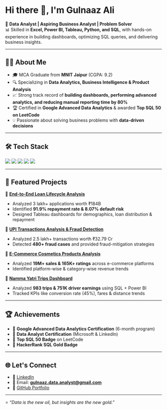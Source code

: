 # Hi there 👋, I'm Gulnaaz Ali  

🚀 **Data Analyst | Aspiring Business Analyst | Problem Solver**  
📊 Skilled in **Excel, Power BI, Tableau, Python, and SQL**, with hands-on experience in building dashboards, optimizing SQL queries, and delivering business insights.  

---

## 👨‍💻 About Me  
- 🎓 MCA Graduate from **MNIT Jaipur** (CGPA: 9.2)  
- 🔍 Specializing in **Data Analytics, Business Intelligence & Product Analysis**  
- 📈 Strong track record of **building dashboards, performing advanced analytics, and reducing manual reporting time by 80%**  
- 🏆 Certified in **Google Advanced Data Analytics** & awarded **Top SQL 50 on LeetCode**  
- 💡 Passionate about solving business problems with **data-driven decisions**  

---

## 🛠️ Tech Stack  

<p align="left">
  <img src="https://img.shields.io/badge/Python-3776AB?style=for-the-badge&logo=python&logoColor=white" />
  <img src="https://img.shields.io/badge/SQL-336791?style=for-the-badge&logo=postgresql&logoColor=white" />
  <img src="https://img.shields.io/badge/Microsoft_Excel-217346?style=for-the-badge&logo=microsoft-excel&logoColor=white" />
  <img src="https://img.shields.io/badge/Tableau-E97627?style=for-the-badge&logo=tableau&logoColor=white" />
  <img src="https://img.shields.io/badge/Power_BI-F2C811?style=for-the-badge&logo=power-bi&logoColor=black" />
</p>  

---

## 📌 Featured Projects  

🔗 [**End-to-End Loan Lifecycle Analysis**](https://github.com/gulnaaz-data-analyst/End-to-End-Loan-Lifecycle-Analysis)  
- Analyzed 3 lakh+ applications worth ₹184B  
- Identified **91.9% repayment rate & 8.07% default risk**  
- Designed Tableau dashboards for demographics, loan distribution & repayment  

🔗 [**UPI Transactions Analysis & Fraud Detection**](http://github.com/gulnaaz-data-analyst/UPI-Transaction-Analysis-and-Fraud-Detection)  
- Analyzed 2.5 lakh+ transactions worth ₹32.79 Cr  
- Detected **480+ fraud cases** and provided fraud-mitigation strategies  

🔗 [**E-Commerce Cosmetics Products Analysis**](https://github.com/gulnaaz-data-analyst/E-Commerce-Cosmetics-Product-Analysis)  
- Analyzed **19M+ sales & 165K+ ratings** across e-commerce platforms  
- Identified platform-wise & category-wise revenue trends  

🔗 [**Namma Yatri Trips Dashboard**](https://github.com/gulnaaz-data-analyst/Namma-Yatri-Trips-Analysis)  
- Analyzed **983 trips & 751K driver earnings** using SQL + Power BI  
- Tracked KPIs like conversion rate (45%), fares & distance trends  

---


## 🏆 Achievements  
- 🥇 **Google Advanced Data Analytics Certification** (6-month program)  
- 🥈 **Data Analyst Certification** (Microsoft & LinkedIn)  
- 🏅 **Top SQL 50 Badge** on LeetCode  
- 🏅 **HackerRank SQL Gold Badge**  

---

## 🌐 Let's Connect  
- 💼 [LinkedIn](https://linkedin.com/in/gulnaaz-data-analyst)  
- 📧 Email: **gulnaaz.data.analyst@gmail.com**  
- 📂 [GitHub Portfolio](https://github.com/gulnaaz-data-analyst)  

---

⭐️ *“Data is the new oil, but insights are the new gold.”*  
